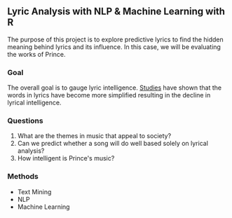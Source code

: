 ## Lyric Analysis with NLP & Machine Learning with R
The purpose of this project is to explore predictive lyrics to find the hidden meaning behind lyrics and its influence. In this case, we will be evaluating the works of Prince.

### Goal
The overall goal is to gauge lyric intelligence. [Studies](https://djbooth.net/features/2017-03-22-popular-music-lyrics-still-dumber-but-hip-hop-is-smartest) have shown that the words in lyrics have become more simplified resulting in the decline in lyrical intelligence.

### Questions
1. What are the themes in music that appeal to society?
2. Can we predict whether a song will do well based solely on lyrical analysis?
3. How intelligent is Prince's music?

### Methods
* Text Mining
* NLP
* Machine Learning
